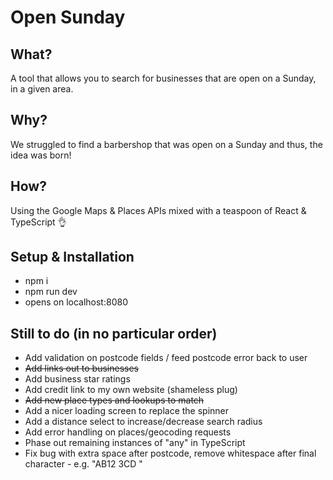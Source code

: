 # Open Sunday

## What?

A tool that allows you to search for businesses that are open on a Sunday, in a given area.

## Why?

We struggled to find a barbershop that was open on a Sunday and thus, the idea was born!

## How?

Using the Google Maps & Places APIs mixed with a teaspoon of React & TypeScript 👌

## Setup & Installation

- npm i
- npm run dev
- opens on localhost:8080

## Still to do (in no particular order)

- Add validation on postcode fields / feed postcode error back to user
- ~~Add links out to businesses~~
- Add business star ratings
- Add credit link to my own website (shameless plug)
- ~~Add new place types and lookups to match~~
- Add a nicer loading screen to replace the spinner
- Add a distance select to increase/decrease search radius
- Add error handling on places/geocoding requests
- Phase out remaining instances of "any" in TypeScript
- Fix bug with extra space after postcode, remove whitespace after final character - e.g. "AB12 3CD "
